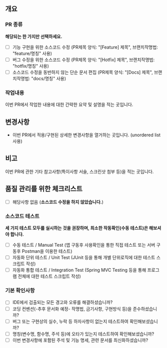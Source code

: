 ## 개요
### PR 종류
**해당되는 한 가지만 선택하세요.**
- [ ] 기능 구현을 위한 소스코드 수정 (PR제목 양식: "[Feature] 제목", 브랜치작명법: "feature/명칭" 사용)
- [ ] 버그 수정을 위한 소스코드 수정 (PR제목 양식: "[Hotfix] 제목", 브랜치작명법: "hotfix/명칭" 사용)
- [ ] 소스코드 수정을 동반하지 않는 단순 문서 편집 (PR제목 양식: "[Docs] 제목", 브랜치작명법: "docs/명칭" 사용)

### 작업내용
이번 PR에서 작업한 내용에 대한 간략한 요약 및 설명을 적는 곳입니다.

## 변경사항
* 이번 PR에서 적용/구현된 상세한 변경사항을 열거하는 곳입니다. (unordered list 사용)

## 비고
이번 PR에 관한 기타 참고사항(특이사항 서술, 스크린샷 첨부 등)을 적는 곳입니다.

## 품질 관리를 위한 체크리스트
- [ ] 해당사항 없음 (**소스코드 수정을 하지 않았습니다.**)

### 소스코드 테스트
**세 가지 테스트 모두를 실시하는 것을 권장하며, 최소한 작동확인(수동 테스트)은 해보셔야 합니다.**
- [ ] 수동 테스트 / Manual Test (앱 구동후 사용확인을 통한 직접 테스트 또는 서버 구동후 Postman을 이용한 테스트)
- [ ] 자동화 단위 테스트 / Unit Test (JUnit 등을 통해 개별 단위로직에 대한 테스트 스크립트 작성)
- [ ] 자동화 통합 테스트 / Integration Test (Spring MVC Testing 등을 통해 프로그램 전체에 대한 테스트 스크립트 작성)

### 기본 확인사항
- [ ] IDE에서 검출되는 모든 경고와 오류를 해결하셨습니까?
- [ ] 코딩 컨벤션(-추후 문서화 예정- 작명법, 금기사항, 구현방식 등)을 준수하셨습니까?
- [ ] 버그 또는 구현상의 실수, 누락 등 하자사항이 없는지 테스트하여 확인해보셨습니까?
- [ ] 명칭(변수명, 함수명, 주석 등)에 오타가 있는지 테스트하여 확인해보셨습니까?
- [ ] 이번 변경사항에 포함된 주석 및 기능 명세, 관련 문서를 최신화하셨습니까?
